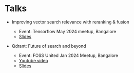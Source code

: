 # Talks

- Improving vector search relevance with reranking & fusion
  - Event: Tensorflow May 2024 meetup, Bangalore
  - [Slides](https://kshivendu.github.io/talks/reranking-fusion)

- Qdrant: Future of search and beyond
  - Event: FOSS United Jan 2024 Meetup, Bangalore
  - [Youtube video](https://youtu.be/dGO_Kxo_x6o)
  - [Slides](https://kshivendu.github.io/talks/qdrant)
